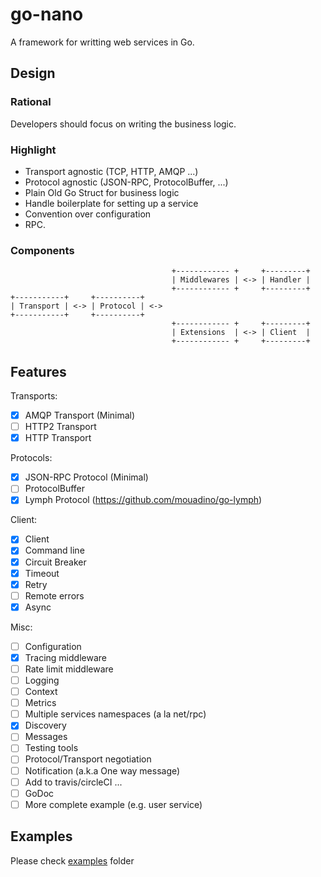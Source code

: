 # go-nano

A framework for writting web services in Go.

## Design

### Rational

Developers should focus on writing the business logic.

### Highlight

- Transport agnostic (TCP, HTTP, AMQP ...)
- Protocol agnostic (JSON-RPC, ProtocolBuffer, ...)
- Plain Old Go Struct for business logic
- Handle boilerplate for setting up a service
- Convention over configuration
- RPC.

### Components

                                        +------------ +     +---------+
                                        | Middlewares | <-> | Handler |
                                        +------------ +     +---------+
    +-----------+     +----------+
    | Transport | <-> | Protocol | <->
    +-----------+     +----------+
                                        +------------ +     +---------+
                                        | Extensions  | <-> | Client  |
                                        +------------ +     +---------+


## Features

Transports:

- [X] AMQP Transport (Minimal)
- [ ] HTTP2 Transport
- [X] HTTP Transport

Protocols:

- [X] JSON-RPC Protocol (Minimal)
- [ ] ProtocolBuffer
- [X] Lymph Protocol (https://github.com/mouadino/go-lymph)

Client:

- [X] Client
- [X] Command line
- [X] Circuit Breaker
- [X] Timeout
- [X] Retry
- [ ] Remote errors
- [X] Async

Misc:

- [ ] Configuration
- [X] Tracing middleware
- [ ] Rate limit middleware
- [ ] Logging
- [ ] Context
- [ ] Metrics
- [ ] Multiple services namespaces (a la net/rpc)
- [X] Discovery
- [ ] Messages
- [ ] Testing tools
- [ ] Protocol/Transport negotiation
- [ ] Notification (a.k.a One way message)
- [ ] Add to travis/circleCI ...
- [ ] GoDoc
- [ ] More complete example (e.g. user service)

## Examples

Please check [examples] folder

[examples]: https://github.com/mouadino/go-nano/tree/master/examples
